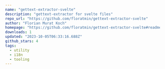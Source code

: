 ```yaml
---
name: "gettext-extractor-svelte"
description: "gettext-extractor for svelte files"
repo_url: "https://github.com/floratmin/gettext-extractor-svelte"
author: "Florian Murat Koch"
homepage: "https://github.com/floratmin/gettext-extractor-svelte#readme"
downloads: 1
updated: "2023-10-05T06:33:16.688Z"
github_stars: 4
tags: 
  - utility
  - i18n
  - tooling
---
```


